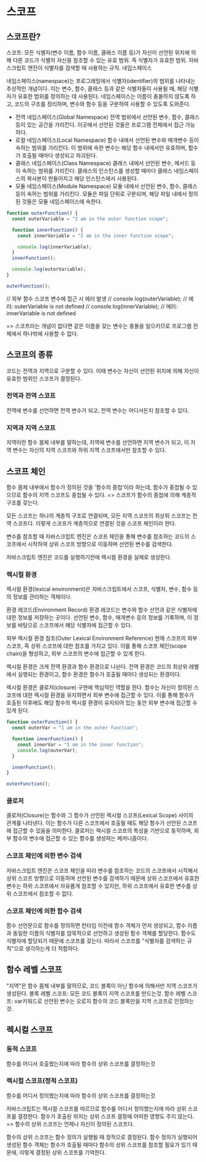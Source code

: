 # 스코프

## 스코프란?

스코프: 모든 식별자(변수 이름, 함수 이름, 클래스 이름 등)가 자신이 선언된 위치에 의해 다른 코드가 식별자 자신을 참조할 수 있는 유효 범위. 즉 식별자가 유효한 범위.
자바스크립트 엔진이 식별자를 검색할 때 사용하는 규칙.
네임스페이스

네임스페이스(namespace)는 프로그래밍에서 식별자(identifier)의 범위를 나타내는 추상적인 개념이다. 이는 변수, 함수, 클래스 등과 같은 식별자들이 사용될 때, 해당 식별자가 유효한 범위를 정의하는 데 사용된다. 네임스페이스는 이름이 충돌하지 않도록 하고, 코드의 구조를 정리하며, 변수와 함수 등을 구분하여 사용할 수 있도록 도와준다.

- 전역 네임스페이스(Global Namespace)
  전역 범위에서 선언된 변수, 함수, 클래스 등이 있는 공간을 가리킨다. 이곳에서 선언된 것들은 프로그램 전체에서 접근 가능하다.
- 로컬 네임스페이스(Local Namespace)
  함수 내에서 선언된 변수와 매개변수 등이 속하는 범위를 가리킨다. 이 범위에 속한 변수는 해당 함수 내에서만 유효하며, 함수가 호출될 때마다 생성되고 파괴된다.
- 클래스 네임스페이스(Class Namespace)
  클래스 내에서 선언된 변수, 메서드 등이 속하는 범위를 가리킨다. 클래스의 인스턴스를 생성할 때마다 클래스 네임스페이스의 복사본이 만들어지고 해당 인스턴스에서 사용된다.
- 모듈 네임스페이스(Module Namespace)
  모듈 내에서 선언된 변수, 함수, 클래스 등이 속하는 범위를 가리킨다. 모듈은 파일 단위로 구분되며, 해당 파일 내에서 정의된 것들은 모듈 네임스페이스에 속한다.

```javascript
function outerFunction() {
  const outerVariable = "I am in the outer function scope";

  function innerFunction() {
    const innerVariable = "I am in the inner function scope";

    console.log(innerVariable);
  }
  innerFunction();

  console.log(outerVariable);
}

outerFunction();
```

// 외부 함수 스코프 변수에 접근 시 에러 발생
// console.log(outerVariable); // 에러: outerVariable is not defined
// console.log(innerVariable); // 에러: innerVariable is not defined

=> 스코프라는 개념이 없다면 같은 이름을 갖는 변수는 충돌을 일으키므로 프로그램 전체에서 하나밖에 사용할 수 없다.

## 스코프의 종류

코드는 전역과 지역으로 구분할 수 있다.
이때 변수는 자신이 선언된 위치에 의해 자신이 유효한 범위인 스코프가 결정된다.

### 전역과 전역 스코프

전역에 변수를 선언하면 전역 변수가 되고, 전역 변수는 어디서든지 참조할 수 있다.

### 지역과 지역 스코프

지역이란 함수 몸체 내부를 말하는데, 지역에 변수를 선언하면 지역 변수가 되고, 이 지역 변수는 자신의 지역 스코프와 하위 지역 스코프에서만 참조할 수 있다.

## 스코프 체인

함수 몸체 내부에서 함수가 정의된 것을 '함수의 중첩'이라 하는데, 함수가 중첩될 수 있으므로 함수의 지역 스코프도 중첩될 수 있다. => 스코프가 함수의 중첩에 의해 계층적 구조를 갖는다.

모든 스코프는 하나의 계층적 구조로 연결되며, 모든 지역 스코프의 최상위 스코프는 전역 스코프다.
이렇게 스코프가 계층적으로 연결된 것을 스코프 체인이라 한다.

변수를 참조할 때 자바스크립트 엔진은 스코프 체인을 통해 변수를 참조하는 코드의 스코프에서 시작하여 상위 스코프 방향으로 이동하며 선언된 변수를 검색한다.

자바스크립트 엔진은 코드를 실행하기전에 렉시컬 환경을 실제로 생성한다.

### 렉시컬 환경

렉시컬 환경(lexical environment)은 자바스크립트에서 스코프, 식별자, 변수, 함수 등의 정보를 관리하는 객체이다.

환경 레코드(Environment Record)
환경 레코드는 변수와 함수 선언과 같은 식별자에 대한 정보를 저장하는 곳이다.
선언된 변수, 함수, 매개변수 등의 정보를 기록하며, 이 정보를 바탕으로 스코프에서 해당 식별자에 접근할 수 있다.

외부 렉시컬 환경 참조(Outer Lexical Environment Reference)
현재 스코프의 외부 스코프, 즉 상위 스코프에 대한 참조를 가지고 있다.
이를 통해 스코프 체인(scope chain)을 형성하고, 외부 스코프의 변수에 접근할 수 있게 한다.

렉시컬 환경은 크게 전역 환경과 함수 환경으로 나뉜다. 전역 환경은 코드의 최상위 레벨에서 실행되는 환경이고, 함수 환경은 함수가 호출될 때마다 생성되는 환경이다.

렉시컬 환경은 클로저(closure) 구현에 핵심적인 역할을 한다. 함수는 자신이 정의된 스코프에 대한 렉시컬 환경을 유지하면서 외부 변수에 접근할 수 있다. 이를 통해 함수가 호출된 이후에도 해당 함수의 렉시컬 환경이 유지되어 있는 동안 외부 변수에 접근할 수 있게 된다.

```javascript
function outerFunction() {
  const outerVar = "I am in the outer function";

  function innerFunction() {
    const innerVar = "I am in the inner function";
    console.log(outerVar);
  }

  innerFunction();
}

outerFunction();
```

### 클로저

클로저(Closure)는 함수와 그 함수가 선언된 렉시컬 스코프(Lexical Scope) 사이의 관계를 나타낸다. 이는 함수가 다른 스코프에서 호출될 때도 해당 함수가 선언된 스코프에 접근할 수 있음을 의미한다. 클로저는 렉시컬 스코프의 특성을 기반으로 동작하며, 외부 함수의 변수에 접근할 수 있는 함수를 생성하는 메커니즘이다.

### 스코프 체인에 의한 변수 검색

자바스크립트 엔진은 스코프 체인을 따라 변수를 참조하는 코드의 스코프에서 시작해서 상위 스코프 방향으로 이동하며 선언된 변수를 검색하기 때문에 상위 스코프에서 유효한 변수는 하위 스코프에서 자유롭게 참조할 수 있지만, 하위 스코프에서 유효한 변수를 상위 스코프에서 참조할 수 없다.

### 스코프 체인에 의한 함수 검색

함수 선언문으로 함수를 정의하면 런타임 이전에 함수 객체가 먼저 생성되고, 함수 이름과 동일한 이름의 식별자를 암묵적으로 선언하고 생성된 함수 객체를 할당한다. 함수도 식별자에 할당되기 때문에 스코프를 갖는다.
따라서 스코프를 "식별자를 검색하는 규칙"으로 생각하는게 더 적합하다.

## 함수 레벨 스코프

"지역"은 함수 몸체 내부를 말하므로, 코드 블록이 아닌 함수에 의해서만 지역 스코프가 생성된다.
블록 레벨 스코프: 모든 코드 블록이 지역 스코프를 만드는것.
함수 레벨 스코프: var키워드로 선언된 변수는 오로지 함수의 코드 블록만을 지역 스코프로 인정하는것.

## 렉시컬 스코프

### 동적 스코프

함수를 어디서 호출했는지에 따라 함수의 상위 스코프를 결정하는것

### 렉시컬 스코프(정적 스코프)

함수를 어디서 정의했는지에 따라 함수의 상위 스코프를 결정하는것

자바스크립트는 렉시컬 스코프를 따르므로 함수를 어디서 정의했는지에 따라 상위 스코프를 결정한다. 함수가 호출된 위치는 상위 스코프 결정에 어떠한 영향도 주지 않는다. => 함수의 상위 스코프는 언제나 자신이 정의된 스코프다.

함수의 상위 스코프는 함수 정의가 실행될 때 정적으로 결정된다. 함수 정의가 실행되어 생성된 함수 객체는 함수가 호출될 때마다 함수의 상위 스코프를 참조할 필요가 있기 때문에, 이렇게 결정된 상위 스코프를 기억한다.
